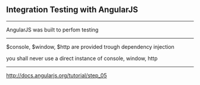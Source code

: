 ## Integration Testing with AngularJS

---

AngularJS was built to perfom testing

---

$console, $window, $http are provided trough dependency injection

you shall never use a direct instance of console, window, http

---

http://docs.angularjs.org/tutorial/step_05